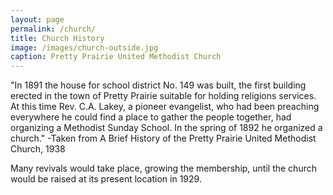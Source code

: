 ```yaml
---
layout: page
permalink: /church/
title: Church History
image: /images/church-outside.jpg
caption: Pretty Prairie United Methodist Church
---
```

"In 1891 the house for school district No. 149 was built, the first building erected in the town of Pretty Prairie suitable for holding religions services. At this time Rev. C.A. Lakey, a pioneer evangelist, who had been preaching everywhere he could find a place to gather the people together, had organizing a Methodist Sunday School. In the spring of 1892 he organized a church." -Taken from A Brief History of the Pretty Prairie United Methodist Church, 1938

Many revivals would take place, growing the membership, until the church would be raised at its present location in 1929. 
